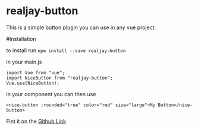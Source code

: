 # realjay-button

This is a simple button plugin you can use in any vue project.

#Installation

to install run 
`npm install --save realjay-button`

in your main.js

```
import Vue from "vue";
import NiceButton from "realjay-button";
Vue.use(NiceButton);
```

in your component you can then use

`<nice-button :rounded="true" color="red" size="large">My Button</nice-button>`

Fint it on the <a href="https://github.com/myrealjay/realjay-button">Github Link</a>

